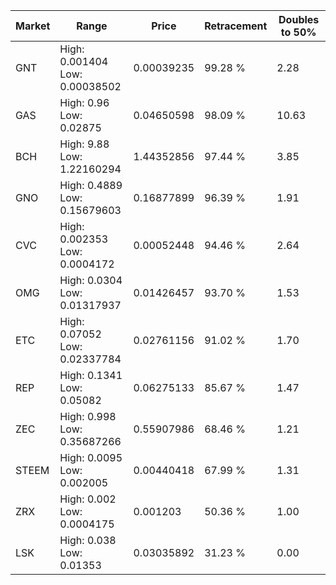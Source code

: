 | Market | Range | Price| Retracement | Doubles to 50% |
| --- | --- | --- | --- | --- |
| GNT | High: 0.001404<br />Low: 0.00038502 | 0.00039235 | 99.28 % | 2.28 |
| GAS | High: 0.96<br />Low: 0.02875 | 0.04650598 | 98.09 % | 10.63 |
| BCH | High: 9.88<br />Low: 1.22160294 | 1.44352856 | 97.44 % | 3.85 |
| GNO | High: 0.4889<br />Low: 0.15679603 | 0.16877899 | 96.39 % | 1.91 |
| CVC | High: 0.002353<br />Low: 0.0004172 | 0.00052448 | 94.46 % | 2.64 |
| OMG | High: 0.0304<br />Low: 0.01317937 | 0.01426457 | 93.70 % | 1.53 |
| ETC | High: 0.07052<br />Low: 0.02337784 | 0.02761156 | 91.02 % | 1.70 |
| REP | High: 0.1341<br />Low: 0.05082 | 0.06275133 | 85.67 % | 1.47 |
| ZEC | High: 0.998<br />Low: 0.35687266 | 0.55907986 | 68.46 % | 1.21 |
| STEEM | High: 0.0095<br />Low: 0.002005 | 0.00440418 | 67.99 % | 1.31 |
| ZRX | High: 0.002<br />Low: 0.0004175 | 0.001203 | 50.36 % | 1.00 |
| LSK | High: 0.038<br />Low: 0.01353 | 0.03035892 | 31.23 % | 0.00 |

